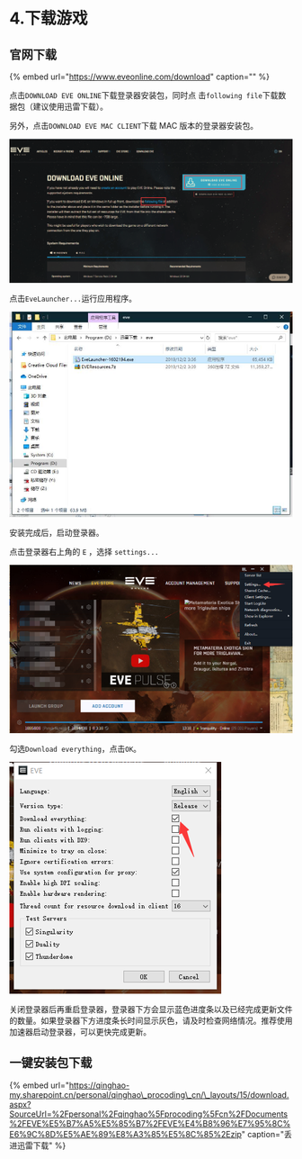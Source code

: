 # 4.下载游戏

## 官网下载

{% embed url="https://www.eveonline.com/download" caption="" %}

点击`DOWNLOAD EVE ONLINE`下载登录器安装包，同时点 击`following file`下载数据包（建议使用迅雷下载）。

另外，点击`DOWNLOAD EVE MAC CLIENT`下载 MAC 版本的登录器安装包。

![](../.gitbook/assets/image%20%2891%29.png)

点击`EveLauncher...`运行应用程序。

![](../.gitbook/assets/image%20%2882%29.png)

安装完成后，启动登录器。

点击登录器右上角的 `E` ，选择 `settings...`

![](../.gitbook/assets/image%20%2826%29.png)

勾选`Download everything`，点击`OK`。

![](../.gitbook/assets/image%20%2865%29.png)

关闭登录器后再重启登录器，登录器下方会显示蓝色进度条以及已经完成更新文件的数量。如果登录器下方进度条长时间显示灰色，请及时检查网络情况。推荐使用加速器启动登录器，可以更快完成更新。

## 一键安装包下载

{% embed url="https://qinghao-my.sharepoint.cn/personal/qinghao\_procoding\_cn/\_layouts/15/download.aspx?SourceUrl=%2Fpersonal%2Fqinghao%5Fprocoding%5Fcn%2FDocuments%2FEVE%E5%B7%A5%E5%85%B7%2FEVE%E4%B8%96%E7%95%8C%E6%9C%8D%E5%AE%89%E8%A3%85%E5%8C%85%2Ezip" caption="丢进迅雷下载" %}


